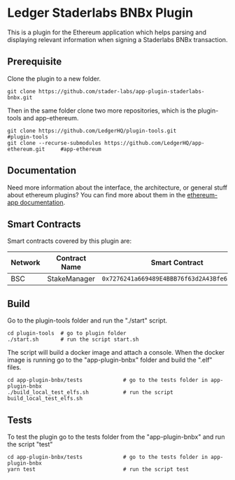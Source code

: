 # Ledger Staderlabs BNBx Plugin

This is a plugin for the Ethereum application which helps parsing and displaying relevant information when signing a Staderlabs BNBx transaction.

## Prerequisite

Clone the plugin to a new folder.

```shell
git clone https://github.com/stader-labs/app-plugin-staderlabs-bnbx.git
```

Then in the same folder clone two more repositories, which is the plugin-tools and app-ethereum.

```shell
git clone https://github.com/LedgerHQ/plugin-tools.git                          #plugin-tools
git clone --recurse-submodules https://github.com/LedgerHQ/app-ethereum.git     #app-ethereum
```

## Documentation

Need more information about the interface, the architecture, or general stuff about ethereum plugins? You can find more about them in the [ethereum-app documentation](https://github.com/LedgerHQ/app-ethereum/blob/master/doc/ethapp_plugins.asc).

## Smart Contracts

Smart contracts covered by this plugin are:

| Network | Contract Name | Smart Contract                               |
| ------- | ------------- | -------------------------------------------- |
| BSC     | StakeManager  | `0x7276241a669489E4BBB76f63d2A43Bfe63080F2F` |

## Build

Go to the plugin-tools folder and run the "./start" script.

```shell
cd plugin-tools  # go to plugin folder
./start.sh       # run the script start.sh
```

The script will build a docker image and attach a console.
When the docker image is running go to the "app-plugin-bnbx" folder and build the ".elf" files.

```shell
cd app-plugin-bnbx/tests             # go to the tests folder in app-plugin-bnbx
./build_local_test_elfs.sh           # run the script build_local_test_elfs.sh
```

## Tests

To test the plugin go to the tests folder from the "app-plugin-bnbx" and run the script "test"

```shell
cd app-plugin-bnbx/tests             # go to the tests folder in app-plugin-bnbx
yarn test                            # run the script test
```
